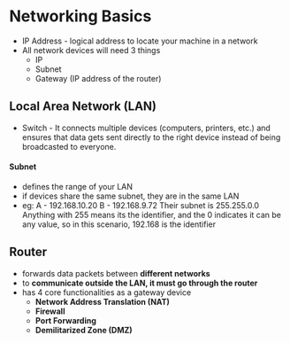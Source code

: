 # Networking Basics

- IP Address - logical address to locate your machine in a network
- All network devices will need 3 things
	- IP
	- Subnet
	- Gateway (IP address of the router)
## Local Area Network (LAN)
- Switch - It connects multiple devices (computers, printers, etc.) and ensures that data gets sent directly to the right device instead of being broadcasted to everyone.
#### Subnet
- defines the range of your LAN
- if devices share the same subnet, they are in the same LAN
- eg:
	A - 192.168.10.20
	B - 192.168.9.72
	Their subnet is 255.255.0.0
	Anything with 255 means its the identifier, and the 0 indicates it can be any value, so in this scenario, 192.168 is the identifier

## Router
- forwards data packets between **different networks**
- to **communicate outside the LAN, it must go through the router**
- has 4 core functionalities as a gateway device
	- **Network Address Translation (NAT)**
	- **Firewall**
	- **Port Forwarding**
	- **Demilitarized Zone (DMZ)**